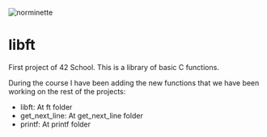 ![norminette](https://github.com/ruzafa8/libft/workflows/norminette/badge.svg)
# libft
First project of 42 School. This is a library of basic C functions.

During the course I have been adding the new functions that we have been working on the rest of the projects:

 - libft: At ft folder
 - get_next_line: At get_next_line folder
 - printf: At printf folder
